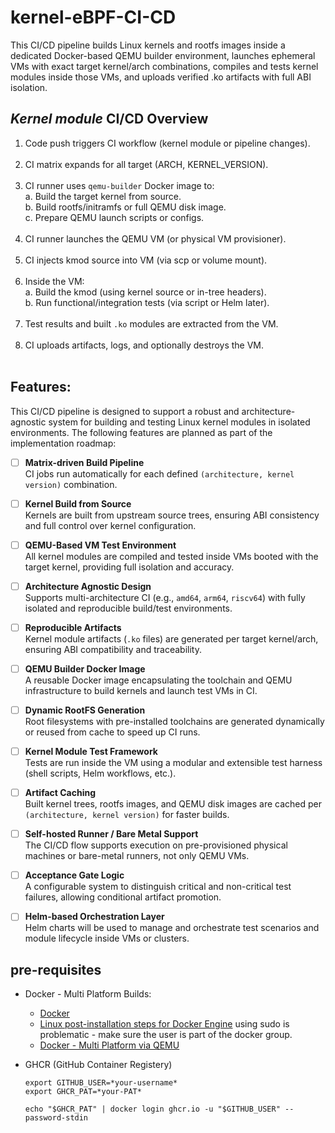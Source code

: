 # kernel-eBPF-CI-CD

This CI/CD pipeline builds Linux kernels and rootfs images inside a dedicated Docker-based QEMU builder environment, launches ephemeral VMs with exact target kernel/arch combinations, compiles and tests kernel modules inside those VMs, and uploads verified .ko artifacts with full ABI isolation.

## *Kernel module* CI/CD Overview
1. Code push triggers CI workflow (kernel module or pipeline changes).</br></br>
2. CI matrix expands for all target (ARCH, KERNEL_VERSION).</br></br>
3. CI runner uses `qemu-builder` Docker image to:</br>
        a. Build the target kernel from source.</br>
        b. Build rootfs/initramfs or full QEMU disk image.</br>
        c. Prepare QEMU launch scripts or configs.</br></br>
4. CI runner launches the QEMU VM (or physical VM provisioner).</br></br>
5. CI injects kmod source into VM (via scp or volume mount).</br></br>
6. Inside the VM:</br>
    a. Build the kmod (using kernel source or in-tree headers).</br>
    b. Run functional/integration tests (via script or Helm later).</br></br>
7. Test results and built `.ko` modules are extracted from the VM.</br></br>
8. CI uploads artifacts, logs, and optionally destroys the VM.</br></br>

## Features:
This CI/CD pipeline is designed to support a robust and architecture-agnostic system for building and testing Linux kernel modules in isolated environments. The following features are planned as part of the implementation roadmap:

- [ ] **Matrix-driven Build Pipeline**  
  CI jobs run automatically for each defined `(architecture, kernel version)` combination.

- [ ] **Kernel Build from Source**  
  Kernels are built from upstream source trees, ensuring ABI consistency and full control over kernel configuration.

- [ ] **QEMU-Based VM Test Environment**  
  All kernel modules are compiled and tested inside VMs booted with the target kernel, providing full isolation and accuracy.

- [ ] **Architecture Agnostic Design**  
  Supports multi-architecture CI (e.g., `amd64`, `arm64`, `riscv64`) with fully isolated and reproducible build/test environments.

- [ ] **Reproducible Artifacts**  
  Kernel module artifacts (`.ko` files) are generated per target kernel/arch, ensuring ABI compatibility and traceability.

- [ ] **QEMU Builder Docker Image**  
  A reusable Docker image encapsulating the toolchain and QEMU infrastructure to build kernels and launch test VMs in CI.

- [ ] **Dynamic RootFS Generation**  
  Root filesystems with pre-installed toolchains are generated dynamically or reused from cache to speed up CI runs.

- [ ] **Kernel Module Test Framework**  
  Tests are run inside the VM using a modular and extensible test harness (shell scripts, Helm workflows, etc.).

- [ ] **Artifact Caching**  
  Built kernel trees, rootfs images, and QEMU disk images are cached per `(architecture, kernel version)` for faster builds.

- [ ] **Self-hosted Runner / Bare Metal Support**  
  The CI/CD flow supports execution on pre-provisioned physical machines or bare-metal runners, not only QEMU VMs.

- [ ] **Acceptance Gate Logic**  
  A configurable system to distinguish critical and non-critical test failures, allowing conditional artifact promotion.

- [ ] **Helm-based Orchestration Layer**  
  Helm charts will be used to manage and orchestrate test scenarios and module lifecycle inside VMs or clusters.

## pre-requisites
- Docker - Multi Platform Builds:
    - [Docker](https://docs.docker.com/engine/install/debian/#install-using-the-repository)
    - [Linux post-installation steps for Docker Engine](https://docs.docker.com/engine/install/linux-postinstall/)
        using sudo is problematic - make sure the user is part of the docker group.
    - [Docker - Multi Platform via QEMU](https://docs.docker.com/build/building/multi-platform/#install-qemu-manually)

- GHCR (GitHub Container Registery)
    ```
    export GITHUB_USER=*your-username*
    export GHCR_PAT=*your-PAT*

    echo "$GHCR_PAT" | docker login ghcr.io -u "$GITHUB_USER" --password-stdin
    ```  
